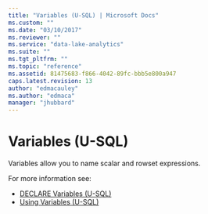 ```yaml
---
title: "Variables (U-SQL) | Microsoft Docs"
ms.custom: ""
ms.date: "03/10/2017"
ms.reviewer: ""
ms.service: "data-lake-analytics"
ms.suite: ""
ms.tgt_pltfrm: ""
ms.topic: "reference"
ms.assetid: 81475683-f866-4042-89fc-bbb5e800a947
caps.latest.revision: 13
author: "edmacauley"
ms.author: "edmaca"
manager: "jhubbard"
---
```

# Variables (U-SQL)
Variables allow you to name scalar and rowset expressions. 

For more information see:
* [DECLARE Variables (U-SQL)](declare-variables-u-sql.md) 
* [Using Variables (U-SQL)](using-variables-u-sql.md)

